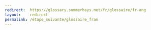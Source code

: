 ```yaml
---
redirect:  https://glossary.summerhays.net/fr/glossaire/fr-ang
layout:    redirect
permalink: /étape_suivante/glossaire_fran
---
```

